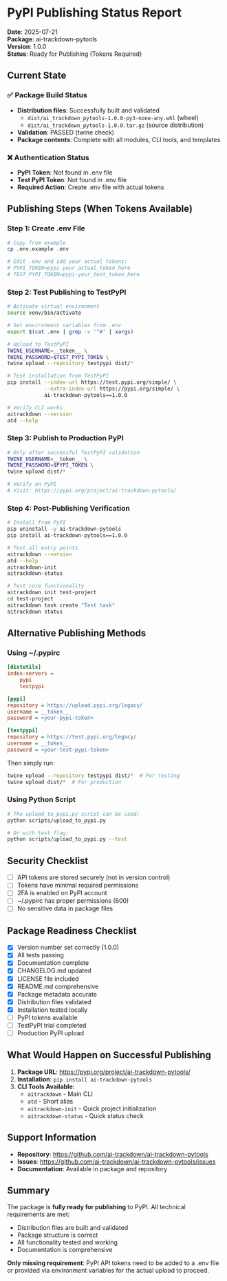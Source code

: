 # PyPI Publishing Status Report

**Date**: 2025-07-21  
**Package**: ai-trackdown-pytools  
**Version**: 1.0.0  
**Status**: Ready for Publishing (Tokens Required)

## Current State

### ✅ Package Build Status
- **Distribution files**: Successfully built and validated
  - `dist/ai_trackdown_pytools-1.0.0-py3-none-any.whl` (wheel)
  - `dist/ai_trackdown_pytools-1.0.0.tar.gz` (source distribution)
- **Validation**: PASSED (twine check)
- **Package contents**: Complete with all modules, CLI tools, and templates

### ❌ Authentication Status
- **PyPI Token**: Not found in .env file
- **Test PyPI Token**: Not found in .env file
- **Required Action**: Create .env file with actual tokens

## Publishing Steps (When Tokens Available)

### Step 1: Create .env File
```bash
# Copy from example
cp .env.example .env

# Edit .env and add your actual tokens:
# PYPI_TOKEN=pypi-your_actual_token_here
# TEST_PYPI_TOKEN=pypi-your_test_token_here
```

### Step 2: Test Publishing to TestPyPI
```bash
# Activate virtual environment
source venv/bin/activate

# Set environment variables from .env
export $(cat .env | grep -v '^#' | xargs)

# Upload to TestPyPI
TWINE_USERNAME=__token__ \
TWINE_PASSWORD=$TEST_PYPI_TOKEN \
twine upload --repository testpypi dist/*

# Test installation from TestPyPI
pip install --index-url https://test.pypi.org/simple/ \
            --extra-index-url https://pypi.org/simple/ \
            ai-trackdown-pytools==1.0.0

# Verify CLI works
aitrackdown --version
atd --help
```

### Step 3: Publish to Production PyPI
```bash
# Only after successful TestPyPI validation
TWINE_USERNAME=__token__ \
TWINE_PASSWORD=$PYPI_TOKEN \
twine upload dist/*

# Verify on PyPI
# Visit: https://pypi.org/project/ai-trackdown-pytools/
```

### Step 4: Post-Publishing Verification
```bash
# Install from PyPI
pip uninstall -y ai-trackdown-pytools
pip install ai-trackdown-pytools==1.0.0

# Test all entry points
aitrackdown --version
atd --help
aitrackdown-init
aitrackdown-status

# Test core functionality
aitrackdown init test-project
cd test-project
aitrackdown task create "Test task"
aitrackdown status
```

## Alternative Publishing Methods

### Using ~/.pypirc
```ini
[distutils]
index-servers =
    pypi
    testpypi

[pypi]
repository = https://upload.pypi.org/legacy/
username = __token__
password = <your-pypi-token>

[testpypi]
repository = https://test.pypi.org/legacy/
username = __token__
password = <your-test-pypi-token>
```

Then simply run:
```bash
twine upload --repository testpypi dist/*  # For testing
twine upload dist/*  # For production
```

### Using Python Script
```bash
# The upload_to_pypi.py script can be used:
python scripts/upload_to_pypi.py

# Or with test flag:
python scripts/upload_to_pypi.py --test
```

## Security Checklist

- [ ] API tokens are stored securely (not in version control)
- [ ] Tokens have minimal required permissions
- [ ] 2FA is enabled on PyPI account
- [ ] ~/.pypirc has proper permissions (600)
- [ ] No sensitive data in package files

## Package Readiness Checklist

- [x] Version number set correctly (1.0.0)
- [x] All tests passing
- [x] Documentation complete
- [x] CHANGELOG.md updated
- [x] LICENSE file included
- [x] README.md comprehensive
- [x] Package metadata accurate
- [x] Distribution files validated
- [x] Installation tested locally
- [ ] PyPI tokens available
- [ ] TestPyPI trial completed
- [ ] Production PyPI upload

## What Would Happen on Successful Publishing

1. **Package URL**: https://pypi.org/project/ai-trackdown-pytools/
2. **Installation**: `pip install ai-trackdown-pytools`
3. **CLI Tools Available**:
   - `aitrackdown` - Main CLI
   - `atd` - Short alias
   - `aitrackdown-init` - Quick project initialization
   - `aitrackdown-status` - Quick status check

## Support Information

- **Repository**: https://github.com/ai-trackdown/ai-trackdown-pytools
- **Issues**: https://github.com/ai-trackdown/ai-trackdown-pytools/issues
- **Documentation**: Available in package and repository

## Summary

The package is **fully ready for publishing** to PyPI. All technical requirements are met:
- Distribution files are built and validated
- Package structure is correct
- All functionality tested and working
- Documentation is comprehensive

**Only missing requirement**: PyPI API tokens need to be added to a .env file or provided via environment variables for the actual upload to proceed.